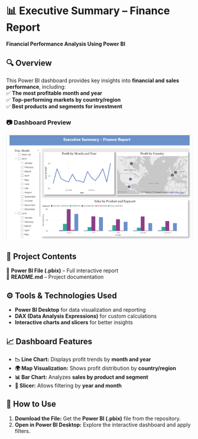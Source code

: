 # 📊 Executive Summary – Finance Report  
**Financial Performance Analysis Using Power BI**  

## 🔍 Overview  
This Power BI dashboard provides key insights into **financial and sales performance**, including:  
✅ **The most profitable month and year**  
✅ **Top-performing markets by country/region**  
✅ **Best products and segments for investment**  

### 📷 **Dashboard Preview**  
![Dashboard Preview](dashboard-screenshot.png)  

## 📂 Project Contents  
🔹 **Power BI File (.pbix)** – Full interactive report  
🔹 **README.md** – Project documentation  

## ⚙️ Tools & Technologies Used  
- **Power BI Desktop** for data visualization and reporting  
- **DAX (Data Analysis Expressions)** for custom calculations  
- **Interactive charts and slicers** for better insights  

## 📈 Dashboard Features  
- **📉 Line Chart:** Displays profit trends by **month and year**  
- **🌍 Map Visualization:** Shows profit distribution by **country/region**  
- **📊 Bar Chart:** Analyzes **sales by product and segment**  
- **📅 Slicer:** Allows filtering by **year and month**  

## 🚀 How to Use  
1. **Download the File:** Get the **Power BI (.pbix)** file from the repository.  
2. **Open in Power BI Desktop:** Explore the interactive dashboard and apply filters.  

 
